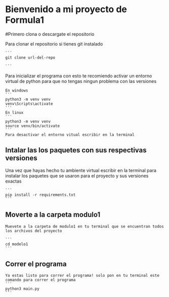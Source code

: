 # Bienvenido a mi proyecto de Formula1

#Primero clona o descargate el repositorio 

Para clonar el repositorio si tienes git instalado 

    ```
    git clone url-del-repo

    ```



Para inicializar el programa con esto te recomiendo activar un entorno virtual de python para que no tengas ningun problema con las versiones

    En windows
    ```
    python3 -m venv venv
    venv\Scripts\activate
    ```
    En linux
    ```
    python3 -m venv venv
    source venv/bin/activate
    ```
    Para desactivar el entorno vitual escribir en la terminal

## Intalar las los paquetes con sus respectivas versiones

Una vez que hayas hecho tu ambiente virtual escribir en la terminal para instalar los paquetes que se usaron para el proyecto y sus versiones exactas

    ```
    pip install -r requirements.txt
    ```

## Moverte a la carpeta modulo1

    Muevete a la carpeta de modulo1 en tu terminal que se encuentran todos los archivos del proyecto

    ```
    cd modelo1
    ```

## Correr el programa

    Ya estas listo para correr el programa! solo pon en tu terminal este comando para correr el programa
    ```
    python3 main.py
    ```
